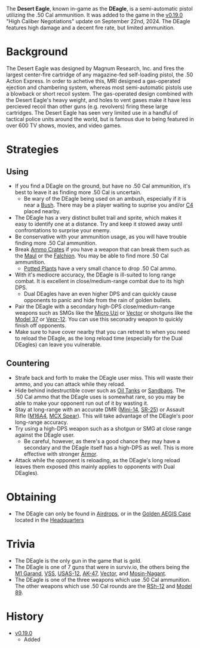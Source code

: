 The **Desert Eagle**, known in-game as the **DEagle**, is a semi-automatic pistol utilizing the .50 Cal ammunition. It was added to the game in the [v0.19.0](https://github.com/HasangerGames/suroi/releases/tag/v0.19.0) "High Caliber Negotiations" update on September 22nd, 2024. The DEagle features high damage and a decent fire rate, but limited ammunition.

# Background
The Desert Eagle was designed by Magnum Research, Inc. and fires the largest center-fire cartridge of any magazine-fed self-loading pistol, the .50 Action Express. In order to achetive this, MRI designed a gas-operated ejection and chambering system, whereas most semi-automatic pistols use a blowback or short recoil system. The gas-operated design combined with the Desert Eagle's heavy weight, and holes to vent gases make it have less percieved recoil than other guns (e.g. revolvers) firing these large cartridges. The Desert Eagle has seen very limited use in a handful of tactical police units around the world, but is famous due to being featured in over 600 TV shows, movies, and video games.

# Strategies
## Using
- If you find a DEagle on the ground, but have no .50 Cal ammunition, it's best to leave it as finding more .50 Cal is uncertain.
  - Be wary of the DEagle being used on an ambush, especially if it is near a [Bush](/obstacles/bush). There may be a player waiting to suprise you and/or [C4](/weapons/throwables/c4) placed nearby.
- The DEagle has a very distinct bullet trail and sprite, which makes it easy to identify one at a distance. Try and keep it stowed away until confrontations to surprise your enemy. 
- Be conservative with your ammunition usage, as you will have trouble finding more .50 Cal ammunition.
- Break [Ammo Crates](/obstacles/ammo_crate) if you have a weapon that can break them such as the [Maul](/weapons/melee/maul) or the [Falchion](/weapons/melee/falchion). You may be able to find more .50 Cal ammunition.
  - [Potted Plants](/obstacles/potted_plant) have a very small chance to drop .50 Cal ammo.
- With it's mediocre accuracy, the DEagle is ill-suited to long range combat. It is excellent in close/medium-range combat due to its high DPS. 
  - Dual DEagles have an even higher DPS and can quickly cause opponents to panic and hide from the rain of golden bullets.
- Pair the DEagle with a secondary high-DPS close/medium-range weapons such as SMGs like the [Micro Uzi](/weapons/guns/micro_uzi) or [Vector](/weapons/guns/vector) or shotguns like the [Model 37](/weapons/guns/model_37) or [Vepr-12](/weapons/guns/vepr12). You can use this seconadry weapon to quickly finish off opponents.
- Make sure to have cover nearby that you can retreat to when you need to reload the DEagle, as the long reload time (especially for the Dual DEagles) can leave you vulnerable.

## Countering
- Strafe back and forth to make the DEagle user miss. This will waste their ammo, and you can attack while they reload.
- Hide behind indestructible cover such as [Oil Tanks](/obstacles/oil_tank) or [Sandbags](/obstacles/sandbags). The .50 Cal ammo that the DEagle uses is somewhat rare, so you may be able to make your opponent run out of it by wasting it.
- Stay at long-range with an accurate DMR ([Mini-14](/weapons/guns/mini14), [SR-25](/weapons/guns/sr25)) or Assault Rifle ([M16A4](/weapons/guns/m16a4), [MCX Spear](/weapons/guns/mcx_spear)). This will take advantage of the DEagle's poor long-range accuracy.
- Try using a high-DPS weapon such as a shotgun or SMG at close range against the DEagle user.
  - Be careful, however, as there's a good chance they may have a secondary and the DEagle itself has a high-DPS as well. This is more effective with stronger [Armor](/equipment/armor).
- Attack while the opponent is reloading, as the DEagle's long reload leaves them exposed (this mainly applies to opponents with Dual DEagles).

# Obtaining
- The DEagle can only be found in [Airdrops](/obstacles/airdrop_crate), or in the [Golden AEGIS Case](/obstacles/aegis_golden_case) located in the [Headquarters](/buildings/headquarters_meta)

# Trivia
- The DEagle is the only gun in the game that is gold.
- The DEagle is one of 7 guns that were in surviv.io, the others being the [M1 Garand](/weapons/guns/m1_garand), [VSS](/weapons/guns/vss), [USAS-12](/weapons/guns/usas12), [AK-47](/weapons/guns/ak47), [Vector](/weapons/guns/vector), and [Mosin-Nagant](/weapons/guns/mosin).
- The DEagle is one of the three weapons which use .50 Cal ammunition. The other weapons which use .50 Cal rounds are the [RSh-12](/weapons/guns/rsh12) and [Model 89](/weapons/guns/model_89).

# History
- [v0.19.0](https://github.com/HasangerGames/suroi/releases/tag/v0.19.0)
  - Added